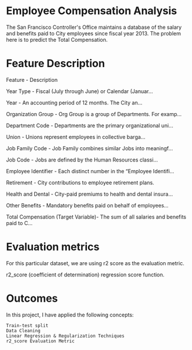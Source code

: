 # Employee Compensation Analysis

The San Francisco Controller's Office maintains a database of the salary and benefits paid to City employees since fiscal year 2013.
The problem here is to predict the Total Compensation.

# Feature Description

Feature -	Description

Year Type -	Fiscal (July through June) or Calendar (Januar...

Year -	An accounting period of 12 months. The City an...

Organization Group -	Org Group is a group of Departments. For examp...

Department Code -	Departments are the primary organizational uni...

Union -	Unions represent employees in collective barga...

Job Family Code -	Job Family combines similar Jobs into meaningf...

Job Code -	Jobs are defined by the Human Resources classi...

Employee Identifier -	Each distinct number in the “Employee Identifi...

Retirement -	City contributions to employee retirement plans.

Health and Dental -	City-paid premiums to health and dental insura...

Other Benefits -	Mandatory benefits paid on behalf of employees...

Total Compensation (Target Variable)-	The sum of all salaries and benefits paid to C...

# Evaluation metrics

For this particular dataset, we are using r2 score as the evaluation metric.

r2_score (coefficient of determination) regression score function.

# Outcomes

In this project, I have applied the following concepts:

    Train-test split
    Data Cleaning
    Linear Regression & Regularization Techniques
    r2_score Evaluation Metric

